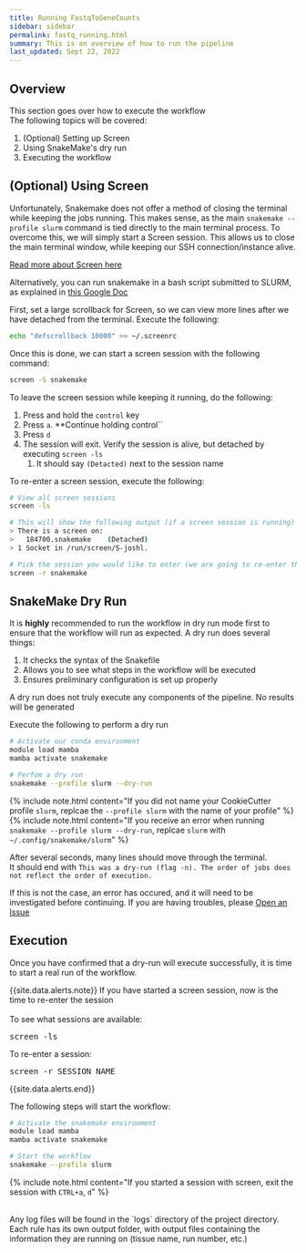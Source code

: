 ```yaml
---
title: Running FastqToGeneCounts
sidebar: sidebar
permalink: fastq_running.html
summary: This is an overview of how to run the pipeline
last_updated: Sept 22, 2022
---
```


## Overview
This section goes over how to execute the workflow<br>
The following topics will be covered:
1. (Optional) Setting up Screen
2. Using SnakeMake's dry run
3. Executing the workflow

## (Optional) Using Screen
Unfortunately, Snakemake does not offer a method of closing the terminal while keeping the jobs running. This makes sense, as the main `snakemake --profile slurm` command is tied directly to the main terminal process. To overcome this, we will simply start a Screen session. This allows us to close the main terminal window, while keeping our SSH connection/instance alive.

[Read more about Screen here](https://stackoverflow.com/questions/40527629/)

Alternatively, you can run snakemake in a bash script submitted to SLURM, as explained in [this Google Doc](https://docs.google.com/presentation/d/1gxlxbIObhxitgrPLp7lByYFwrFhEdvEm4mILmygAATY/edit#slide=id.g11366b6085b_0_0)

First, set a large scrollback for Screen, so we can view more lines after we have detached from the terminal. Execute the following:
```bash
echo "defscrollback 10000" >> ~/.screenrc
```

Once this is done, we can start a screen session with the following command:
```bash
screen -S snakemake
```

To leave the screen session while keeping it running, do the following:
1. Press and hold the `control` key
2. Press `a`. **Continue holding control``
3. Press `d`
4. The session will exit. Verify the session is alive, but detached by executing `screen -ls`
   1. It should say `(Detacted)` next to the session name

To re-enter a screen session, execute the following:
```bash
# View all screen sessions
screen -ls

# This will show the following output (if a screen session is running)
> There is a screen on:
>	184700.snakemake	(Detached)
> 1 Socket in /run/screen/S-joshl.

# Pick the session you would like to enter (we are going to re-enter the `snakemake` session)
screen -r snakemake
```


## SnakeMake Dry Run
It is **highly** recommended to run the workflow in dry run mode first to ensure that the workflow will run as expected. A dry run does several things:
1. It checks the syntax of the Snakefile
2. Allows you to see what steps in the workflow will be executed
3. Ensures preliminary configuration is set up properly

A dry run does not truly execute any components of the pipeline. No results will be generated

Execute the following to perform a dry run
```bash
# Activate our conda environment
module load mamba
mamba activate snakemake

# Perfom a dry run
snakemake --profile slurm --dry-run
```

{% include note.html content="If you did not name your CookieCutter profile `slurm`, replcae the `--profile slurm` with the name of your profile" %}
{% include note.html content="If you receive an error when running `snakemake --profile slurm --dry-run`, replcae `slurm` with `~/.config/snakemake/slurm`" %}

After several seconds, many lines should move through the terminal.<br>
It should end with `This was a dry-run (flag -n). The order of jobs does not reflect the order of execution.`

If this is not the case, an error has occured, and it will need to be investigated before continuing. If you are having troubles, please [Open an Issue](https://github.com/HelikarLab/FastqToGeneCounts/issues)

## Execution
Once you have confirmed that a dry-run will execute successfully, it is time to start a real run of the workflow.<br>

{{site.data.alerts.note}}
If you have started a screen session, now is the time to re-enter the session<br><br>
To see what sessions are available:
<pre>screen -ls</pre>

To re-enter a session:
<pre>screen -r SESSION_NAME</pre>

{{site.data.alerts.end}}

The following steps will start the workflow:
```bash
# Activate the snakemake environment
module load mamba
mamba activate snakemake

# Start the workflow
snakemake --profile slurm
```

{% include note.html content="If you started a session with screen, exit the session with `CTRL+a`, `d`" %}

<br>
Any log files will be found in the `logs` directory of the project directory.<br>
Each rule has its own output folder, with output files containing the information they are running on (tissue name, run number, etc.)
